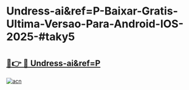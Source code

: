 # Undress-ai&ref=P-Baixar-Gratis-Ultima-Versao-Para-Android-IOS-2025-#taky5

# <h2><a href="https://ainizakaria.my?title=Undress-ai&ref=P&ref=25M">🔗👉 🔴 Undress-ai&ref=P</a></h2>

[![acn](https://github.com/user-attachments/assets/0f9c940e-d8b0-45ae-aac7-cd30a18b3e1c)](https://ainizakaria.my?title=Undress-ai&ref=P&ref=25M)

